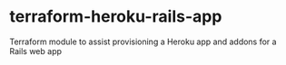 # terraform-heroku-rails-app
Terraform module to assist provisioning a Heroku app and addons for a Rails web app
